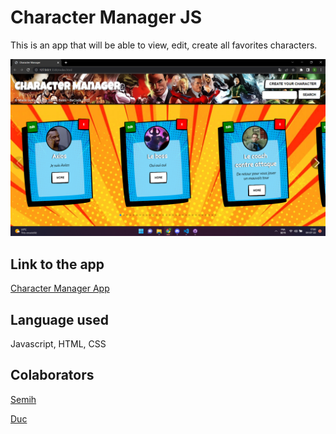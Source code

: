 # Character Manager JS

This is an app that will be able to view, edit, create all favorites characters.

![Screenshot of the app](./src/img/cm.jpg)

## Link to the app

[Character Manager App](https://semihbk.github.io/character-manager-js/)

## Language used

Javascript, HTML, CSS

## Colaborators

[Semih](https://github.com/SemihBk)

[Duc](https://github.com/luuduc34)

